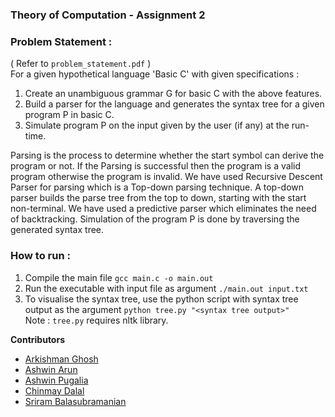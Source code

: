 ### Theory of Computation - Assignment 2

### Problem Statement : 
( Refer to ```problem_statement.pdf``` ) </br>
For a given hypothetical language 'Basic C' with given specifications : 
1. Create an unambiguous grammar G for basic C with the above features.
2. Build a parser for the language and generates the syntax tree for a given program P in basic C.
3. Simulate program P on the input given by the user (if any) at the run-time.

Parsing is the process to determine whether the start symbol can derive the program or not. If the Parsing is successful then the program is a valid program otherwise the program is invalid. We have used Recursive Descent Parser for parsing which is a Top-down parsing technique. A top-down parser builds the parse tree from the top to down, starting with the start non-terminal. We have used a predictive parser which eliminates the need of backtracking. Simulation of the program P is done by traversing the generated syntax tree.

### How to run : 
1. Compile the main file ```gcc main.c -o main.out```
2. Run the executable with input file as argument ```./main.out input.txt```
3. To visualise the syntax tree, use the python script with syntax tree output as the argument ```python tree.py "<syntax tree output>"``` </br>
Note : ```tree.py``` requires nltk library.

**Contributors**
- [Arkishman Ghosh](https://github.com/ArkiGhosh)
- [Ashwin Arun](https://github.com/CodeFreak2002)
- [Ashwin Pugalia](https://github.com/Ashwin-1709)
- [Chinmay Dalal](https://github.com/p00f)
- [Sriram Balasubramanian](https://github.com/SriramB2002)

